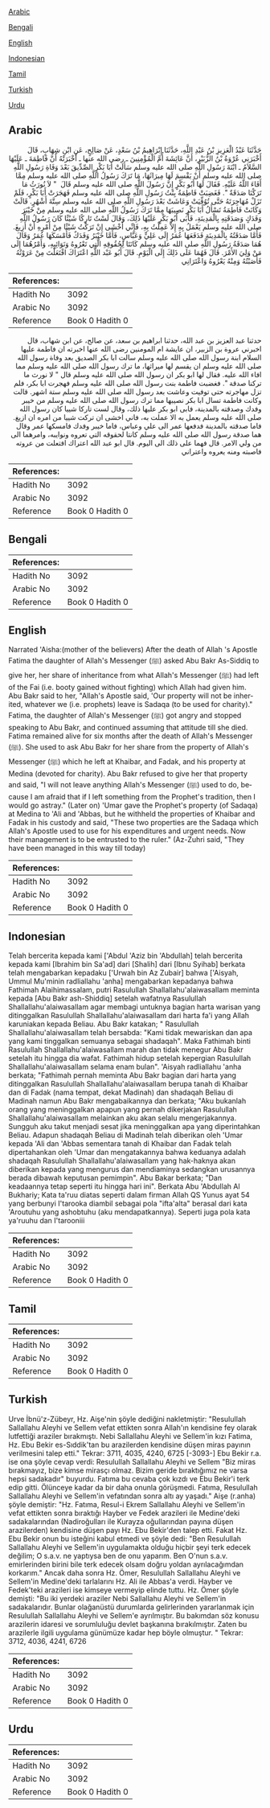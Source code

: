 [Arabic](#arabic)

[Bengali](#bengali)

[English](#english)

[Indonesian](#indonesian)

[Tamil](#tamil)

[Turkish](#turkish)

[Urdu](#urdu)

## Arabic


<div dir="rtl" lang="ar" style={{fontSize:'larger',backgroundColor:'#f8f9fa',padding:20}}>
حَدَّثَنَا عَبْدُ الْعَزِيزِ بْنُ عَبْدِ اللَّهِ، حَدَّثَنَا إِبْرَاهِيمُ بْنُ سَعْدٍ، عَنْ صَالِحٍ، عَنِ ابْنِ شِهَابٍ، قَالَ أَخْبَرَنِي عُرْوَةُ بْنُ الزُّبَيْرِ، أَنَّ عَائِشَةَ أُمَّ الْمُؤْمِنِينَ ـ رضى الله عنها ـ أَخْبَرَتْهُ أَنَّ فَاطِمَةَ ـ عَلَيْهَا السَّلاَمُ ـ ابْنَةَ رَسُولِ اللَّهِ صلى الله عليه وسلم سَأَلَتْ أَبَا بَكْرٍ الصِّدِّيقَ بَعْدَ وَفَاةِ رَسُولِ اللَّهِ صلى الله عليه وسلم أَنْ يَقْسِمَ لَهَا مِيرَاثَهَا، مَا تَرَكَ رَسُولُ اللَّهِ صلى الله عليه وسلم مِمَّا أَفَاءَ اللَّهُ عَلَيْهِ‏.‏ فَقَالَ لَهَا أَبُو بَكْرٍ إِنَّ رَسُولَ اللَّهِ صلى الله عليه وسلم قَالَ ‏ "‏ لاَ نُورَثُ مَا تَرَكْنَا صَدَقَةٌ ‏"‏‏.‏ فَغَضِبَتْ فَاطِمَةُ بِنْتُ رَسُولِ اللَّهِ صلى الله عليه وسلم فَهَجَرَتْ أَبَا بَكْرٍ، فَلَمْ تَزَلْ مُهَاجِرَتَهُ حَتَّى تُوُفِّيَتْ وَعَاشَتْ بَعْدَ رَسُولِ اللَّهِ صلى الله عليه وسلم سِتَّةَ أَشْهُرٍ‏.‏ قَالَتْ وَكَانَتْ فَاطِمَةُ تَسْأَلُ أَبَا بَكْرٍ نَصِيبَهَا مِمَّا تَرَكَ رَسُولُ اللَّهِ صلى الله عليه وسلم مِنْ خَيْبَرَ وَفَدَكٍ وَصَدَقَتِهِ بِالْمَدِينَةِ، فَأَبَى أَبُو بَكْرٍ عَلَيْهَا ذَلِكَ، وَقَالَ لَسْتُ تَارِكًا شَيْئًا كَانَ رَسُولُ اللَّهِ صلى الله عليه وسلم يَعْمَلُ بِهِ إِلاَّ عَمِلْتُ بِهِ، فَإِنِّي أَخْشَى إِنْ تَرَكْتُ شَيْئًا مِنْ أَمْرِهِ أَنْ أَزِيغَ‏.‏ فَأَمَّا صَدَقَتُهُ بِالْمَدِينَةِ فَدَفَعَهَا عُمَرُ إِلَى عَلِيٍّ وَعَبَّاسٍ، فَأَمَّا خَيْبَرُ وَفَدَكٌ فَأَمْسَكَهَا عُمَرُ وَقَالَ هُمَا صَدَقَةُ رَسُولِ اللَّهِ صلى الله عليه وسلم كَانَتَا لِحُقُوقِهِ الَّتِي تَعْرُوهُ وَنَوَائِبِهِ، وَأَمْرُهُمَا إِلَى مَنْ وَلِيَ الأَمْرَ‏.‏ قَالَ فَهُمَا عَلَى ذَلِكَ إِلَى الْيَوْمِ‏.‏ قَالَ أَبُو عَبْد اللَّهِ اعْتَرَاكَ افْتَعَلْتَ مِنْ عَرَوْتُهُ فَأَصَبْتُهُ وَمِنْهُ يَعْرُوهُ وَاعْتَرَانِي
</div>
<div style={{backgroundColor:'#f8f9fa',padding:20, marginBottom: 10}}><table> <thead> <tr> <th>References:</th> <th></th> </tr> </thead> <tbody><tr><td>Hadith No</td><td>3092</td></tr><tr><td>Arabic No</td><td>3092</td></tr><tr><td>Reference</td><td>Book 0 Hadith 0</td></tr></tbody></table></div>


<div dir="rtl" lang="ar" style={{fontSize:'larger',backgroundColor:'#f8f9fa',padding:20}}>
حدثنا عبد العزيز بن عبد الله، حدثنا ابراهيم بن سعد، عن صالح، عن ابن شهاب، قال اخبرني عروة بن الزبير، ان عايشة ام المومنين رضى الله عنها اخبرته ان فاطمة عليها السلام ابنة رسول الله صلى الله عليه وسلم سالت ابا بكر الصديق بعد وفاة رسول الله صلى الله عليه وسلم ان يقسم لها ميراثها، ما ترك رسول الله صلى الله عليه وسلم مما افاء الله عليه. فقال لها ابو بكر ان رسول الله صلى الله عليه وسلم قال " لا نورث ما تركنا صدقة ". فغضبت فاطمة بنت رسول الله صلى الله عليه وسلم فهجرت ابا بكر، فلم تزل مهاجرته حتى توفيت وعاشت بعد رسول الله صلى الله عليه وسلم ستة اشهر. قالت وكانت فاطمة تسال ابا بكر نصيبها مما ترك رسول الله صلى الله عليه وسلم من خيبر وفدك وصدقته بالمدينة، فابى ابو بكر عليها ذلك، وقال لست تاركا شييا كان رسول الله صلى الله عليه وسلم يعمل به الا عملت به، فاني اخشى ان تركت شييا من امره ان ازيغ. فاما صدقته بالمدينة فدفعها عمر الى علي وعباس، فاما خيبر وفدك فامسكها عمر وقال هما صدقة رسول الله صلى الله عليه وسلم كانتا لحقوقه التي تعروه ونوايبه، وامرهما الى من ولي الامر. قال فهما على ذلك الى اليوم. قال ابو عبد الله اعتراك افتعلت من عروته فاصبته ومنه يعروه واعتراني
</div>
<div style={{backgroundColor:'#f8f9fa',padding:20, marginBottom: 10}}><table> <thead> <tr> <th>References:</th> <th></th> </tr> </thead> <tbody><tr><td>Hadith No</td><td>3092</td></tr><tr><td>Arabic No</td><td>3092</td></tr><tr><td>Reference</td><td>Book 0 Hadith 0</td></tr></tbody></table></div>

## Bengali


<div dir="ltr" lang="bn" style={{fontSize:'larger',backgroundColor:'#f8f9fa',padding:20}}>

</div>
<div style={{backgroundColor:'#f8f9fa',padding:20, marginBottom: 10}}><table> <thead> <tr> <th>References:</th> <th></th> </tr> </thead> <tbody><tr><td>Hadith No</td><td>3092</td></tr><tr><td>Arabic No</td><td>3092</td></tr><tr><td>Reference</td><td>Book 0 Hadith 0</td></tr></tbody></table></div>

## English


<div dir="ltr" lang="en" style={{fontSize:'larger',backgroundColor:'#f8f9fa',padding:20}}>
Narrated 'Aisha:(mother of the believers) After the death of Allah 's Apostle Fatima the daughter of Allah's Messenger (ﷺ) asked Abu Bakr As-Siddiq to give her, her share of inheritance from what Allah's Messenger (ﷺ) had left of the Fai (i.e. booty gained without fighting) which Allah had given him. Abu Bakr said to her, "Allah's Apostle said, 'Our property will not be inherited, whatever we (i.e. prophets) leave is Sadaqa (to be used for charity)." Fatima, the daughter of Allah's Messenger (ﷺ) got angry and stopped speaking to Abu Bakr, and continued assuming that attitude till she died. Fatima remained alive for six months after the death of Allah's Messenger (ﷺ). She used to ask Abu Bakr for her share from the property of Allah's Messenger (ﷺ) which he left at Khaibar, and Fadak, and his property at Medina (devoted for charity). Abu Bakr refused to give her that property and said, "I will not leave anything Allah's Messenger (ﷺ) used to do, because I am afraid that if I left something from the Prophet's tradition, then I would go astray." (Later on) 'Umar gave the Prophet's property (of Sadaqa) at Medina to 'Ali and 'Abbas, but he withheld the properties of Khaibar and Fadak in his custody and said, "These two properties are the Sadaqa which Allah's Apostle used to use for his expenditures and urgent needs. Now their management is to be entrusted to the ruler." (Az-Zuhri said, "They have been managed in this way till today)
</div>
<div style={{backgroundColor:'#f8f9fa',padding:20, marginBottom: 10}}><table> <thead> <tr> <th>References:</th> <th></th> </tr> </thead> <tbody><tr><td>Hadith No</td><td>3092</td></tr><tr><td>Arabic No</td><td>3092</td></tr><tr><td>Reference</td><td>Book 0 Hadith 0</td></tr></tbody></table></div>

## Indonesian


<div dir="ltr" lang="id" style={{fontSize:'larger',backgroundColor:'#f8f9fa',padding:20}}>
Telah bercerita kepada kami ['Abdul 'Aziz bin 'Abdullah] telah bercerita kepada kami [Ibrahim bin Sa'ad] dari [Shalih] dari [Ibnu Syihab] berkata telah mengabarkan kepadaku ['Urwah bin Az Zubair] bahwa ['Aisyah, Ummul Mu'minin radliallahu 'anha] mengabarkan kepadanya bahwa Fathimah Alaihimassalam, putri Rasulullah Shallallahu'alaiwasallam meminta kepada [Abu Bakr ash-Shiddiq] setelah wafatnya Rasulullah Shallallahu'alaiwasallam agar membagi untuknya bagian harta warisan yang ditinggalkan Rasulullah Shallallahu'alaiwasallam dari harta fa'i yang Allah karuniakan kepada Beliau. Abu Bakr katakan; " Rasulullah Shallallahu'alaiwasallam telah bersabda: "Kami tidak mewariskan dan apa yang kami tinggalkan semuanya sebagai shadaqah". Maka Fathimah binti Rasulullah Shallallahu'alaiwasallam marah dan tidak menegur Abu Bakr setelah itu hingga dia wafat. Fathimah hidup setelah kepergian Rasulullah Shallallahu'alaiwasallam selama enam bulan". 'Aisyah radliallahu 'anha berkata; "Fathimah pernah meminta Abu Bakr bagian dari harta yang ditinggalkan Rasulullah Shallallahu'alaiwasallam berupa tanah di Khaibar dan di Fadak (nama tempat, dekat Madinah) dan shadaqah Beliau di Madinah namun Abu Bakr mengabaikannya dan berkata; "Aku bukanlah orang yang meninggalkan apapun yang pernah dikerjakan Rasulullah Shallallahu'alaiwasallam melainkan aku akan selalu mengerjakannya. Sungguh aku takut menjadi sesat jika meninggalkan apa yang diperintahkan Beliau. Adapun shadaqah Beliau di Madinah telah diberikan oleh 'Umar kepada 'Ali dan 'Abbas sementara tanah di Khaibar dan Fadak telah dipertahankan oleh 'Umar dan mengatakannya bahwa keduanya adalah shadaqah Rasulullah Shallallahu'alaiwasallam yang hak-haknya akan diberikan kepada yang mengurus dan mendiaminya sedangkan urusannya berada dibawah keputusan pemimpin". Abu Bakar berkata; "Dan keadaannya tetap seperti itu hingga hari ini". Berkata Abu 'Abdullah Al Bukhariy; Kata ta'ruu diatas seperti dalam firman Allah QS Yunus ayat 54 yang berbunyi I'tarooka diambil sebagai pola "ifta'alta" berasal dari kata 'Aroutuhu yang ashobtuhu (aku mendapatkannya). Seperti juga pola kata ya'ruuhu dan I'tarooniii
</div>
<div style={{backgroundColor:'#f8f9fa',padding:20, marginBottom: 10}}><table> <thead> <tr> <th>References:</th> <th></th> </tr> </thead> <tbody><tr><td>Hadith No</td><td>3092</td></tr><tr><td>Arabic No</td><td>3092</td></tr><tr><td>Reference</td><td>Book 0 Hadith 0</td></tr></tbody></table></div>

## Tamil


<div dir="ltr" lang="ta" style={{fontSize:'larger',backgroundColor:'#f8f9fa',padding:20}}>

</div>
<div style={{backgroundColor:'#f8f9fa',padding:20, marginBottom: 10}}><table> <thead> <tr> <th>References:</th> <th></th> </tr> </thead> <tbody><tr><td>Hadith No</td><td>3092</td></tr><tr><td>Arabic No</td><td>3092</td></tr><tr><td>Reference</td><td>Book 0 Hadith 0</td></tr></tbody></table></div>

## Turkish


<div dir="ltr" lang="tr" style={{fontSize:'larger',backgroundColor:'#f8f9fa',padding:20}}>
Urve İbnü'z-Zübeyr, Hz. Aişe'nin şöyle dediğini nakletmiştir: "ResuluIlah Sallallahu Aleyhi ve Sellem vefat ettikten sonra Allah'ın kendisine fey olarak lutfettiği araziler bırakmıştı. Nebi Sallallahu Aleyhi ve Sellem'in kızı Fatima, Hz. Ebu Bekir es-Sıddik'tan bu arazilerden kendisine düşen miras payının verilmesini talep etti." Tekrar: 3711, 4035, 4240, 6725 [-3093-] Ebu Bekir r.a. ise ona şöyle cevap verdi: Resulullah Sallallahu Aleyhi ve Sellem "Biz miras bırakmayız, bize kimse mirasçı olmaz. Bizim geride bıraktığımız ne varsa hepsi sadakadır" buyurdu. Fatıma bu cevaba çok kızdı ve Ebu Bekir'i terk edip gitti. Ölünceye kadar da bir daha onunla görüşmedi. Fatıma, Resulullah Sallallahu Aleyhi ve Sellem'in vefatından sonra altı ay yaşadı." Aişe (r.anha) şöyle demiştir: "Hz. Fatıma, Resul-i Ekrem Sallallahu Aleyhi ve Sellem'in vefat ettikten sonra bıraktığı Hayber ve Fedek arazileri ile Medine'deki sadakalarından (Nadiroğulları ile Kurayza oğullarından payına düşen arazilerden) kendisine düşen payı Hz. Ebu Bekir'den talep etti. Fakat Hz. Ebu Bekir onun bu isteğini kabul etmedi ve şöyle dedi: "Ben Resulullah Sallallahu Aleyhi ve Sellem'in uygulamakta olduğu hiçbir şeyi terk edecek değilim; O s.a.v. ne yaptıysa ben de onu yaparım. Ben O'nun s.a.v. emirlerinden birini bile terk edecek olsam doğru yoldan ayrılacağımdan korkarım." Ancak daha sonra Hz. Ömer, Resulullah Sallallahu Aleyhi ve Sellem'in Medine'deki tarlalarını Hz. Ali ile Abbas'a verdi. Hayber ve Fedek'teki arazileri ise kimseye vermeyip elinde tuttu. Hz. Ömer şöyle demişti: "Bu iki yerdeki araziler Nebi Sallallahu Aleyhi ve Sellem'in sadakalarıdır. Bunlar olağanüstü durumlarda gelirlerinden yararlanmak için Resulullah Sallallahu Aleyhi ve Sellem'e ayrılmıştır. Bu bakımdan söz konusu arazilerin idaresi ve sorumluluğu devlet başkanına bırakılmıştır. Zaten bu arazilerle ilgili uygulama günümüze kadar hep böyle olmuştur. " Tekrar: 3712, 4036, 4241, 6726
</div>
<div style={{backgroundColor:'#f8f9fa',padding:20, marginBottom: 10}}><table> <thead> <tr> <th>References:</th> <th></th> </tr> </thead> <tbody><tr><td>Hadith No</td><td>3092</td></tr><tr><td>Arabic No</td><td>3092</td></tr><tr><td>Reference</td><td>Book 0 Hadith 0</td></tr></tbody></table></div>

## Urdu


<div dir="rtl" lang="ur" style={{fontSize:'larger',backgroundColor:'#f8f9fa',padding:20}}>

</div>
<div style={{backgroundColor:'#f8f9fa',padding:20, marginBottom: 10}}><table> <thead> <tr> <th>References:</th> <th></th> </tr> </thead> <tbody><tr><td>Hadith No</td><td>3092</td></tr><tr><td>Arabic No</td><td>3092</td></tr><tr><td>Reference</td><td>Book 0 Hadith 0</td></tr></tbody></table></div>